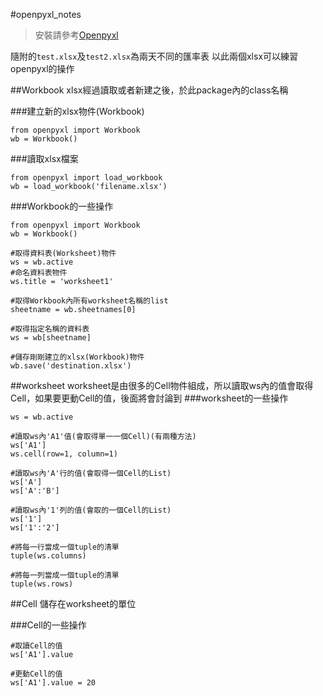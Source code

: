 #openpyxl_notes

>安裝請參考[Openpyxl](https://openpyxl.readthedocs.io/en/default/)

隨附的`test.xlsx`及`test2.xlsx`為兩天不同的匯率表
以此兩個xlsx可以練習openpyxl的操作

##Workbook
xlsx經過讀取或者新建之後，於此package內的class名稱

###建立新的xlsx物件(Workbook)
```
from openpyxl import Workbook
wb = Workbook()
```

###讀取xlsx檔案
```
from openpyxl import load_workbook
wb = load_workbook('filename.xlsx')
```

###Workbook的一些操作
```
from openpyxl import Workbook
wb = Workbook()

#取得資料表(Worksheet)物件
ws = wb.active
#命名資料表物件
ws.title = 'worksheet1'

#取得Workbook內所有worksheet名稱的list
sheetname = wb.sheetnames[0]

#取得指定名稱的資料表
ws = wb[sheetname]

#儲存剛剛建立的xlsx(Workbook)物件
wb.save('destination.xlsx')
```

##worksheet
worksheet是由很多的Cell物件組成，所以讀取ws內的值會取得Cell，如果要更動Cell的值，後面將會討論到
###worksheet的一些操作
```
ws = wb.active

#讀取ws內'A1'值(會取得單一一個Cell)(有兩種方法)
ws['A1']
ws.cell(row=1, column=1)

#讀取ws內'A'行的值(會取得一個Cell的List)
ws['A']
ws['A':'B']

#讀取ws內'1'列的值(會取的一個Cell的List)
ws['1']
ws['1':'2']

#將每一行當成一個tuple的清單
tuple(ws.columns)

#將每一列當成一個tuple的清單
tuple(ws.rows)
```

##Cell
儲存在worksheet的單位

###Cell的一些操作
```
#取讀Cell的值
ws['A1'].value

#更動Cell的值
ws['A1'].value = 20
```


